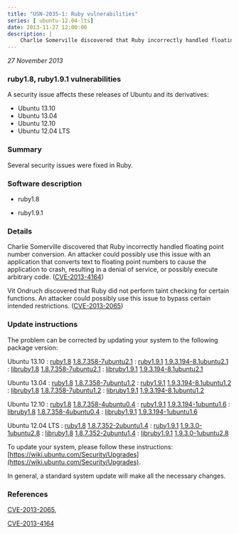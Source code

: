 ```yaml
---
title: "USN-2035-1: Ruby vulnerabilities"
series: [ ubuntu-12.04-lts]
date: 2013-11-27 12:00:00
description: |
    Charlie Somerville discovered that Ruby incorrectly handled floating point number conversion. An attacker could possibly use this issue with an application that converts text to floating point numbers to cause the application to crash, resulting in a denial of service, or possibly execute arbitrary code. ([CVE-2013-4164](http://people.ubuntu.com/~ubuntu-security/cve/CVE-2013-4164))
--- 
```

 
 

*27 November 2013*

### ruby1.8, ruby1.9.1 vulnerabilities

A security issue affects these releases of Ubuntu and its derivatives:

* Ubuntu 13.10
* Ubuntu 13.04
* Ubuntu 12.10
* Ubuntu 12.04 LTS

### Summary

Several security issues were fixed in Ruby. 

### Software description

* ruby1.8 

* ruby1.9.1 

### Details

Charlie Somerville discovered that Ruby incorrectly handled floating point number conversion. An attacker could possibly use this issue with an application that converts text to floating point numbers to cause the application to crash, resulting in a denial of service, or possibly execute arbitrary code. ([CVE-2013-4164](http://people.ubuntu.com/~ubuntu-security/cve/CVE-2013-4164))

Vit Ondruch discovered that Ruby did not perform taint checking for certain functions. An attacker could possibly use this issue to bypass certain intended restrictions. ([CVE-2013-2065](http://people.ubuntu.com/~ubuntu-security/cve/CVE-2013-2065)) 

### Update instructions

The problem can be corrected by updating your system to the following package version:

Ubuntu 13.10
 : [ruby1.8](https://launchpad.net/ubuntu/+source/ruby1.8) <span> [1.8.7.358-7ubuntu2.1](https://launchpad.net/ubuntu/+source/ruby1.8/1.8.7.358-7ubuntu2.1) </span> 
 : [ruby1.9.1](https://launchpad.net/ubuntu/+source/ruby1.9.1) <span> [1.9.3.194-8.1ubuntu2.1](https://launchpad.net/ubuntu/+source/ruby1.9.1/1.9.3.194-8.1ubuntu2.1) </span> 
 : [libruby1.8](https://launchpad.net/ubuntu/+source/ruby1.8) <span> [1.8.7.358-7ubuntu2.1](https://launchpad.net/ubuntu/+source/ruby1.8/1.8.7.358-7ubuntu2.1) </span> 
 : [libruby1.9.1](https://launchpad.net/ubuntu/+source/ruby1.9.1) <span> [1.9.3.194-8.1ubuntu2.1](https://launchpad.net/ubuntu/+source/ruby1.9.1/1.9.3.194-8.1ubuntu2.1) </span> 

Ubuntu 13.04
 : [ruby1.8](https://launchpad.net/ubuntu/+source/ruby1.8) <span> [1.8.7.358-7ubuntu1.2](https://launchpad.net/ubuntu/+source/ruby1.8/1.8.7.358-7ubuntu1.2) </span> 
 : [ruby1.9.1](https://launchpad.net/ubuntu/+source/ruby1.9.1) <span> [1.9.3.194-8.1ubuntu1.2](https://launchpad.net/ubuntu/+source/ruby1.9.1/1.9.3.194-8.1ubuntu1.2) </span> 
 : [libruby1.8](https://launchpad.net/ubuntu/+source/ruby1.8) <span> [1.8.7.358-7ubuntu1.2](https://launchpad.net/ubuntu/+source/ruby1.8/1.8.7.358-7ubuntu1.2) </span> 
 : [libruby1.9.1](https://launchpad.net/ubuntu/+source/ruby1.9.1) <span> [1.9.3.194-8.1ubuntu1.2](https://launchpad.net/ubuntu/+source/ruby1.9.1/1.9.3.194-8.1ubuntu1.2) </span> 

Ubuntu 12.10
 : [ruby1.8](https://launchpad.net/ubuntu/+source/ruby1.8) <span> [1.8.7.358-4ubuntu0.4](https://launchpad.net/ubuntu/+source/ruby1.8/1.8.7.358-4ubuntu0.4) </span> 
 : [ruby1.9.1](https://launchpad.net/ubuntu/+source/ruby1.9.1) <span> [1.9.3.194-1ubuntu1.6](https://launchpad.net/ubuntu/+source/ruby1.9.1/1.9.3.194-1ubuntu1.6) </span> 
 : [libruby1.8](https://launchpad.net/ubuntu/+source/ruby1.8) <span> [1.8.7.358-4ubuntu0.4](https://launchpad.net/ubuntu/+source/ruby1.8/1.8.7.358-4ubuntu0.4) </span> 
 : [libruby1.9.1](https://launchpad.net/ubuntu/+source/ruby1.9.1) <span> [1.9.3.194-1ubuntu1.6](https://launchpad.net/ubuntu/+source/ruby1.9.1/1.9.3.194-1ubuntu1.6) </span> 

Ubuntu 12.04 LTS
 : [ruby1.8](https://launchpad.net/ubuntu/+source/ruby1.8) <span> [1.8.7.352-2ubuntu1.4](https://launchpad.net/ubuntu/+source/ruby1.8/1.8.7.352-2ubuntu1.4) </span> 
 : [ruby1.9.1](https://launchpad.net/ubuntu/+source/ruby1.9.1) <span> [1.9.3.0-1ubuntu2.8](https://launchpad.net/ubuntu/+source/ruby1.9.1/1.9.3.0-1ubuntu2.8) </span> 
 : [libruby1.8](https://launchpad.net/ubuntu/+source/ruby1.8) <span> [1.8.7.352-2ubuntu1.4](https://launchpad.net/ubuntu/+source/ruby1.8/1.8.7.352-2ubuntu1.4) </span> 
 : [libruby1.9.1](https://launchpad.net/ubuntu/+source/ruby1.9.1) <span> [1.9.3.0-1ubuntu2.8](https://launchpad.net/ubuntu/+source/ruby1.9.1/1.9.3.0-1ubuntu2.8) </span> 

To update your system, please follow these instructions: [https://wiki.ubuntu.com/Security/Upgrades](https://wiki.ubuntu.com/Security/Upgrades).

In general, a standard system update will make all the necessary changes. 

### References

 
 [CVE-2013-2065](http://people.ubuntu.com/~ubuntu-security/cve/CVE-2013-2065), 

 [CVE-2013-4164](http://people.ubuntu.com/~ubuntu-security/cve/CVE-2013-4164)
 

